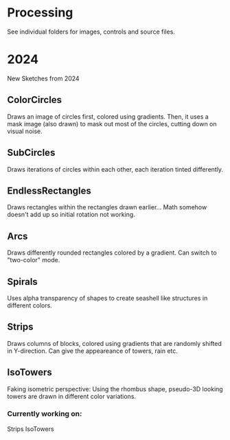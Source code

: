 # Processing
See individual folders for images, controls and source files.

# 2024
New Sketches from 2024

## ColorCircles
Draws an image of circles first, colored using gradients. Then, it uses a mask image (also drawn) to mask out most of the circles, cutting down on visual noise.

## SubCircles
Draws iterations of circles within each other, each iteration tinted differently.

## EndlessRectangles
Draws rectangles within the rectangles drawn earlier... Math somehow doesn't add up so initial rotation not working.

## Arcs
Draws differently rounded rectangles colored by a gradient. Can switch to "two-color" mode.

## Spirals
Uses alpha transparency of shapes to create seashell like structures in different colors.

## Strips
Draws columns  of blocks, colored using gradients that are randomly shifted in Y-direction. Can give the appeareance of towers, rain etc.

## IsoTowers
Faking isometric perspective: Using the rhombus shape, pseudo-3D looking towers are drawn in different color variations.

### Currently working on:
Strips
IsoTowers
